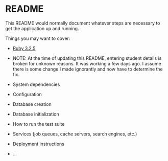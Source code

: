 # README

This README would normally document whatever steps are necessary to get the
application up and running.

Things you may want to cover:

* [Ruby 3.2.5](https://docs.ruby-lang.org/en/3.2/)

* NOTE: At the time of updating this README, entering student details is broken for unknown reasons. It was working a few days ago. I assume there is some change I made ignorantly and now have to determine the fix.

* System dependencies

* Configuration

* Database creation

* Database initialization

* How to run the test suite

* Services (job queues, cache servers, search engines, etc.)

* Deployment instructions

* ...
